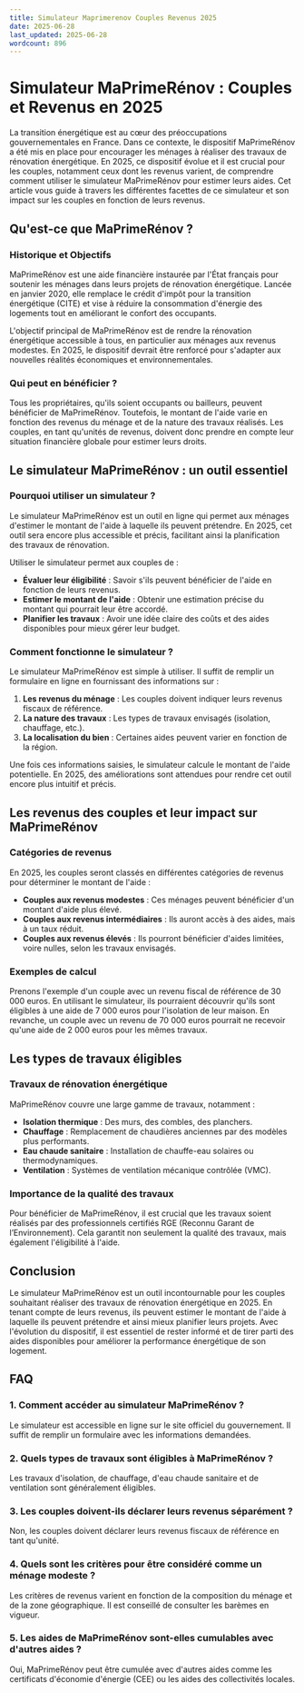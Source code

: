 ```yaml
---
title: Simulateur Maprimerenov Couples Revenus 2025
date: 2025-06-28
last_updated: 2025-06-28
wordcount: 896
---
```


# Simulateur MaPrimeRénov : Couples et Revenus en 2025

La transition énergétique est au cœur des préoccupations gouvernementales en France. Dans ce contexte, le dispositif MaPrimeRénov a été mis en place pour encourager les ménages à réaliser des travaux de rénovation énergétique. En 2025, ce dispositif évolue et il est crucial pour les couples, notamment ceux dont les revenus varient, de comprendre comment utiliser le simulateur MaPrimeRénov pour estimer leurs aides. Cet article vous guide à travers les différentes facettes de ce simulateur et son impact sur les couples en fonction de leurs revenus.

## Qu'est-ce que MaPrimeRénov ?

### Historique et Objectifs

MaPrimeRénov est une aide financière instaurée par l'État français pour soutenir les ménages dans leurs projets de rénovation énergétique. Lancée en janvier 2020, elle remplace le crédit d'impôt pour la transition énergétique (CITE) et vise à réduire la consommation d'énergie des logements tout en améliorant le confort des occupants. 

L'objectif principal de MaPrimeRénov est de rendre la rénovation énergétique accessible à tous, en particulier aux ménages aux revenus modestes. En 2025, le dispositif devrait être renforcé pour s'adapter aux nouvelles réalités économiques et environnementales.

### Qui peut en bénéficier ?

Tous les propriétaires, qu'ils soient occupants ou bailleurs, peuvent bénéficier de MaPrimeRénov. Toutefois, le montant de l'aide varie en fonction des revenus du ménage et de la nature des travaux réalisés. Les couples, en tant qu'unités de revenus, doivent donc prendre en compte leur situation financière globale pour estimer leurs droits.

## Le simulateur MaPrimeRénov : un outil essentiel

### Pourquoi utiliser un simulateur ?

Le simulateur MaPrimeRénov est un outil en ligne qui permet aux ménages d'estimer le montant de l'aide à laquelle ils peuvent prétendre. En 2025, cet outil sera encore plus accessible et précis, facilitant ainsi la planification des travaux de rénovation.

Utiliser le simulateur permet aux couples de :

- **Évaluer leur éligibilité** : Savoir s'ils peuvent bénéficier de l'aide en fonction de leurs revenus.
- **Estimer le montant de l'aide** : Obtenir une estimation précise du montant qui pourrait leur être accordé.
- **Planifier les travaux** : Avoir une idée claire des coûts et des aides disponibles pour mieux gérer leur budget.

### Comment fonctionne le simulateur ?

Le simulateur MaPrimeRénov est simple à utiliser. Il suffit de remplir un formulaire en ligne en fournissant des informations sur :

1. **Les revenus du ménage** : Les couples doivent indiquer leurs revenus fiscaux de référence.
2. **La nature des travaux** : Les types de travaux envisagés (isolation, chauffage, etc.).
3. **La localisation du bien** : Certaines aides peuvent varier en fonction de la région.

Une fois ces informations saisies, le simulateur calcule le montant de l'aide potentielle. En 2025, des améliorations sont attendues pour rendre cet outil encore plus intuitif et précis.

## Les revenus des couples et leur impact sur MaPrimeRénov

### Catégories de revenus

En 2025, les couples seront classés en différentes catégories de revenus pour déterminer le montant de l'aide :

- **Couples aux revenus modestes** : Ces ménages peuvent bénéficier d'un montant d'aide plus élevé.
- **Couples aux revenus intermédiaires** : Ils auront accès à des aides, mais à un taux réduit.
- **Couples aux revenus élevés** : Ils pourront bénéficier d'aides limitées, voire nulles, selon les travaux envisagés.

### Exemples de calcul

Prenons l'exemple d'un couple avec un revenu fiscal de référence de 30 000 euros. En utilisant le simulateur, ils pourraient découvrir qu'ils sont éligibles à une aide de 7 000 euros pour l'isolation de leur maison. En revanche, un couple avec un revenu de 70 000 euros pourrait ne recevoir qu'une aide de 2 000 euros pour les mêmes travaux.

## Les types de travaux éligibles

### Travaux de rénovation énergétique

MaPrimeRénov couvre une large gamme de travaux, notamment :

- **Isolation thermique** : Des murs, des combles, des planchers.
- **Chauffage** : Remplacement de chaudières anciennes par des modèles plus performants.
- **Eau chaude sanitaire** : Installation de chauffe-eau solaires ou thermodynamiques.
- **Ventilation** : Systèmes de ventilation mécanique contrôlée (VMC).

### Importance de la qualité des travaux

Pour bénéficier de MaPrimeRénov, il est crucial que les travaux soient réalisés par des professionnels certifiés RGE (Reconnu Garant de l’Environnement). Cela garantit non seulement la qualité des travaux, mais également l'éligibilité à l'aide.

## Conclusion

Le simulateur MaPrimeRénov est un outil incontournable pour les couples souhaitant réaliser des travaux de rénovation énergétique en 2025. En tenant compte de leurs revenus, ils peuvent estimer le montant de l'aide à laquelle ils peuvent prétendre et ainsi mieux planifier leurs projets. Avec l'évolution du dispositif, il est essentiel de rester informé et de tirer parti des aides disponibles pour améliorer la performance énergétique de son logement.

## FAQ

### 1. Comment accéder au simulateur MaPrimeRénov ?

Le simulateur est accessible en ligne sur le site officiel du gouvernement. Il suffit de remplir un formulaire avec les informations demandées.

### 2. Quels types de travaux sont éligibles à MaPrimeRénov ?

Les travaux d'isolation, de chauffage, d'eau chaude sanitaire et de ventilation sont généralement éligibles.

### 3. Les couples doivent-ils déclarer leurs revenus séparément ?

Non, les couples doivent déclarer leurs revenus fiscaux de référence en tant qu'unité.

### 4. Quels sont les critères pour être considéré comme un ménage modeste ?

Les critères de revenus varient en fonction de la composition du ménage et de la zone géographique. Il est conseillé de consulter les barèmes en vigueur.

### 5. Les aides de MaPrimeRénov sont-elles cumulables avec d'autres aides ?

Oui, MaPrimeRénov peut être cumulée avec d'autres aides comme les certificats d'économie d'énergie (CEE) ou les aides des collectivités locales.